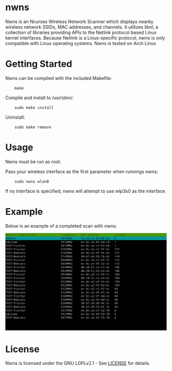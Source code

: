 nwns
=====

Nwns is an Ncurses Wireless Network Scanner which displays nearby wireless network SSIDs, MAC addresses, and channels. It utilizes libnl, a collection of libraries providing APIs to the Netlink protocol based Linux kernel interfaces. Because Netlink is a Linux-specific protocol, nwns is only compatible with Linux operating systems. Nwns is tested on Arch Linux


Getting Started
===============

Nwns can be compiled with the included Makefile:

```
    make
```

Compile and install to /usr/sbin/:

```
    sudo make install
```

Uninstall:

```
    sudo make remove
```

Usage
=====

Nwns must be run as root.

Pass your wireless interface as the first parameter when runnings nwns:

```
    sudo nwns wlan0
```

If no interface is specified, nwns will attempt to use wlp3s0 as the interface.

Example
=======

Below is an example of a completed scan with nwns:

![Alt text](example.png?raw=true "nwns example scan")

License
=======

Nwns is licensed under the GNU LGPLv2.1 - See [LICENSE](LICENSE) for details.
